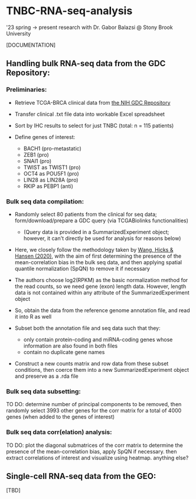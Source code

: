 # TNBC-RNA-seq-analysis
'23 spring -> present research with Dr. Gabor Balazsi @ Stony Brook University

[DOCUMENTATION]

## Handling bulk RNA-seq data from the GDC Repository:
### Preliminaries:
  - Retrieve TCGA-BRCA clinical data from [the NIH GDC Repository](https://portal.gdc.cancer.gov/repository?filters=%7B%22op%22%3A%22and%22%2C%22content%22%3A%5B%7B%22content%22%3A%7B%22field%22%3A%22cases.project.project_id%22%2C%22value%22%3A%5B%22TCGA-BRCA%22%5D%7D%2C%22op%22%3A%22in%22%7D%2C%7B%22content%22%3A%7B%22field%22%3A%22files.cases.primary_site%22%2C%22value%22%3A%5B%22breast%22%5D%7D%2C%22op%22%3A%22in%22%7D%2C%7B%22content%22%3A%7B%22field%22%3A%22files.data_type%22%2C%22value%22%3A%5B%22Gene%20Expression%20Quantification%22%5D%7D%2C%22op%22%3A%22in%22%7D%2C%7B%22op%22%3A%22in%22%2C%22content%22%3A%7B%22field%22%3A%22files.experimental_strategy%22%2C%22value%22%3A%5B%22RNA-Seq%22%5D%7D%7D%5D%7D&searchTableTab=files)
  - Transfer clinical .txt file data into workable Excel spreadsheet
  - Sort by IHC results to select for just TNBC (total: n = 115 patients)
  
  - Define genes of interest:
      - BACH1 (pro-metastatic)
      - ZEB1 (pro)
      - SNAI1 (pro)
      - TWIST as TWIST1 (pro)
      - OCT4 as POU5F1 (pro)
      - LIN28 as LIN28A (pro)
      - RKIP as PEBP1 (anti)
    
### Bulk seq data compilation:
  - Randomly select 80 patients from the clinical for seq data; form/download/prepare a GDC query (via TCGABiolinks functionalities)
      - (Query data is provided in a SummarizedExperiment object; however, it can't directly be used for analysis for reasons below)
 
  - Here, we closely follow the methodology taken by [Wang, Hicks & Hansen (2020)](https://journals.plos.org/ploscompbiol/article?id=10.1371/journal.pcbi.1009954), with the aim of first determining the presence of the mean-correlation bias in the bulk seq data, and then applying spatial quantile normalization (SpQN) to remove it if necessary
  - The authors choose log2(RPKM) as the basic normalization method for the read counts, so we need gene (exon) length data. However, length data is not contained within any attribute of the SummarizedExperiment object 
  - So, obtain the data from the reference genome annotation file, and read it into R as well
  - Subset both the annotation file and seq data such that they:
      - only contain protein-coding and miRNA-coding genes whose information are also found in both files
      - contain no duplicate gene names
  - Construct a new counts matrix and row data from these subset conditions, then coerce them into a new SummarizedExperiment object and preserve as a .rda file

### Bulk seq data subsetting:
TO DO: determine number of principal components to be removed, then randomly select 3993 other genes for the corr matrix for a total of 4000 genes (when added to the genes of interest)

### Bulk seq data corr(elation) analysis:
TO DO: plot the diagonal submatrices of the corr matrix to determine the presence of the mean-correlation bias, apply SpQN if necessary. then extract correlations of interest and visualize using heatmap. anything else?

## Single-cell RNA-seq data from the GEO: 
[TBD]



